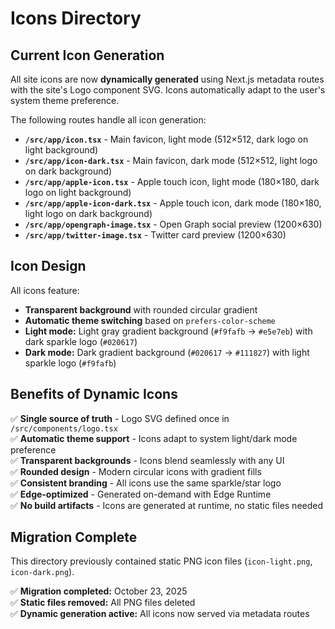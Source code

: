 # Icons Directory

## Current Icon Generation

All site icons are now **dynamically generated** using Next.js metadata routes with the site's Logo component SVG. Icons automatically adapt to the user's system theme preference.

The following routes handle all icon generation:

- **`/src/app/icon.tsx`** - Main favicon, light mode (512×512, dark logo on light background)
- **`/src/app/icon-dark.tsx`** - Main favicon, dark mode (512×512, light logo on dark background)
- **`/src/app/apple-icon.tsx`** - Apple touch icon, light mode (180×180, dark logo on light background)
- **`/src/app/apple-icon-dark.tsx`** - Apple touch icon, dark mode (180×180, light logo on dark background)
- **`/src/app/opengraph-image.tsx`** - Open Graph social preview (1200×630)
- **`/src/app/twitter-image.tsx`** - Twitter card preview (1200×630)

## Icon Design

All icons feature:
- **Transparent background** with rounded circular gradient
- **Automatic theme switching** based on `prefers-color-scheme`
- **Light mode:** Light gray gradient background (`#f9fafb` → `#e5e7eb`) with dark sparkle logo (`#020617`)
- **Dark mode:** Dark gradient background (`#020617` → `#111827`) with light sparkle logo (`#f9fafb`)

## Benefits of Dynamic Icons

✅ **Single source of truth** - Logo SVG defined once in `/src/components/logo.tsx`  
✅ **Automatic theme support** - Icons adapt to system light/dark mode preference  
✅ **Transparent backgrounds** - Icons blend seamlessly with any UI  
✅ **Rounded design** - Modern circular icons with gradient fills  
✅ **Consistent branding** - All icons use the same sparkle/star logo  
✅ **Edge-optimized** - Generated on-demand with Edge Runtime  
✅ **No build artifacts** - Icons are generated at runtime, no static files needed

## Migration Complete

This directory previously contained static PNG icon files (`icon-light.png`, `icon-dark.png`).

✅ **Migration completed:** October 23, 2025  
✅ **Static files removed:** All PNG files deleted  
✅ **Dynamic generation active:** All icons now served via metadata routes
